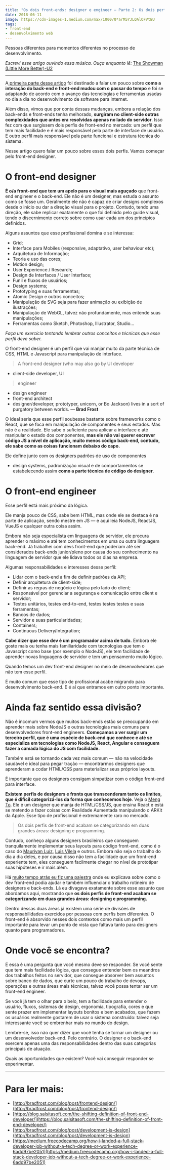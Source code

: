 ```yaml
---
title: "Os dois front-ends: designer e engineer — Parte 2: Os dois perfis"
date: 2018-06-11
image: https://cdn-images-1.medium.com/max/1000/0*arM5YJLQAlOFVtBU
tags:
- front-end
- desenvolvimento web
---
```


Pessoas diferentes para momentos diferentes no processo de desenvolvimento.

*Escrevi esse artigo ouvindo essa música. Ouça enquanto lê:* [The Showman (Little More Better)-U2](https://open.spotify.com/track/20H1SrXMaUP5lPKtHCmVPs?si=7qW5-qo_R06u_bmaaK4xzg)

*****

A[ primeira parte desse
artigo](https://medium.com/@diegoeis/frontend-design-engineer-parte1-d3156d8dddd4)
foi destinado a falar um pouco sobre **como a interação do back-end e front-end
mudou com o passar do tempo** e foi se adaptando de acordo com o avanço das
tecnologias e ferramentas usadas no dia a dia no desenvolvimento de software
para internet.

Além disso, vimos que por conta dessas mudanças, embora a relação dos back-ends
e front-ends tenha melhorado, **surgiram no client-side outras complexidades que
antes era resolvidas apenas no lado do servidor**. Isso fez com que surgissem
dois perfis de front-end no mercado: um perfil que tem mais facilidade e é mais
responsável pela parte de interface de usuário. E outro perfil mais responsável
pela parte funcional e estrutura técnica do sistema.

Nesse artigo quero falar um pouco sobre esses dois perfis. Vamos começar pelo
front-end designer.

# O front-end designer

**É o/a front-end que tem um apelo para o visual mais aguçado** que front-end
engineer e o back-end. Ele não é um designer, mas estuda o assunto como se fosse
um. Geralmente ele não é capaz de criar designs complexos desde o início ou dar
a direção visual para o projeto. Contudo, tendo uma direção, ele sabe replicar
exatamente o que foi definido pelo guide visual, tendo o discernimento correto
sobre como usar cada um dos princípios definidos.

Alguns assuntos que esse profissional domina e se interessa:

* Grid;
* Interface para Mobiles (responsive, adaptativo, user behaviour etc);
* Arquitetura de Informação;
* Teoria e uso das cores;
* Motion design;
* User Experience / Research;
* Design de Interfaces / User Interface;
* Funil e fluxos de usuários;
* Design systems;
* Prototyping e suas ferramentas;
* Atomic Design e outros conceitos;
* Manipulação de SVG seja para fazer animação ou exibição de ilustrações;
* Manipulação de WebGL, talvez não profundamente, mas entende suas manipulações;
* Ferramentas como Sketch, Photoshop, Illustrator, Studio…

*Faça um exercício tentando lembrar outros conceitos e técnicas que esse perfil
deve saber.*

O front-end designer é um perfil que vai manjar muito da parte técnica de CSS,
HTML e Javascript para manipulação de interface.

> A front-end designer (who may also go by UI developer
- client-side developer, UI
> engineer
- design engineer
- front-end architect
- designer/developer, prototyper,
unicorn, or Bo Jackson) lives in a sort of purgatory between worlds. — **Brad
Frost**

O ideal seria que esse perfil soubesse bastante sobre frameworks como o React,
que se foca em manipulação de componentes e seus estados. Mas não é a realidade.
Ele sabe o suficiente para aplicar a interface e até manipular o estado dos
componentes, **mas ele não vai querer escrever código JS a nível de aplicação,
muito menos código back-end, contudo, ele sabe como as coisas funcionam debaixo
do capo.**

Ele define junto com os designers padrões de uso de componentes
- design systems,
padronização visual e de comportamentos se estabelecendo assim **como a parte
técnica de código do designer.**

# O front-end engineer

Esse perfil está mais próximo da lógica.

Ele manja pouco de CSS, sabe bem HTML, mas onde ele se destaca é na parte de
aplicação, sendo mestre em JS — e aqui leia NodeJS, ReactJS, VueJS e qualquer
outra coisa assim.

Embora não seja especialista em linguagens de servidor, ele procura aprender o
máximo e até tem conhecimentos em uma ou outra linguagem back-end. Já trabalhei
com devs front-end que poderiam até ser considerados back-ends junior/pleno por
causa do seu conhecimento na linguagem de servidor que ele lidava todos os dias
na empresa.

Algumas responsabilidades e interesses desse perfil:

* Lidar com o back-end a fim de definir padrões da API;
* Definir arquitetura de client-side;
* Definir as regras de negócio e lógica pelo lado do client;
* Responsável por gerenciar a segurança e comunicação entre client e servidor;
* Testes unitários, testes end-to-end, testes testes testes e suas ferramentas;
* Bancos de dados;
* Servidor e suas particularidades;
* Containers;
* Continuous Delivery/Integration;

**Cabe dizer que esse dev é um programador acima de tudo.** Embora ele goste
mais ou tenha mais familiaridade com tecnologias que tem o Javascript como base
(por exemplo o NodeJS), ele tem facilidade de aprender novas linguagens de
servidor e tem um pensamento muito lógico.

<span class="figcaption_hack">Quando temos um dev front-end designer no meio de desenvolvedores que não tem
esse perfil.</span>

É muito comum que esse tipo de profissional acabe migrando para desenvolvimento
back-end. E é aí que entramos em outro ponto importante.

# Ainda faz sentido essa divisão?

Não é incomum vermos que muitos back-ends estão se preocupando em aprender mais
sobre NodeJS e outras tecnologias mais comuns para desenvolvedores front-end
engineers. **Começamos a ver surgir um terceiro perfil, que é uma espécie de
back-end que conhece e até se especializa em tecnologias como NodeJS, React,
Angular e conseguem fazer a camada lógica do JS com facilidade.**

Também está se tornando cada vez mais comum — não na velocidade saudável e ideal
para pegar tração — encontrarmos designers que aprenderam a codar HTML/CSS para
materializar seus próprios layouts.

<span class="figcaption_hack">É importante que os designers consigam simpatizar com o código front-end para
interface.</span>

**Existem perfis de designers e fronts que transcenderam tanto os limites, que é
difícil categorizá-los da forma que conhecemos hoje**. Veja o [Meng
To](https://medium.com/u/63d03024cad3). Ele é um designer que manja de
HTML/CSS/JS, que ensina React e está se metendo a fazer coisas com Realidade
Aumentada manipulando o ARKit da Apple. Esse tipo de profissional é extremamente
raro no mercado.

> Os dois perfis de front-end acabam se categorizando em duas grandes áreas: designing e programming.

Contudo, conheço alguns designers brasileiros que conseguem tranquilamente
implementar seus layouts para código front-end, como é o caso do [Maurivan
Luiz](https://medium.com/@maurivan), [Luis Vilela](https://medium.com/@vilela) e
outros. Embora não seja o trabalho do dia a dia deles, e por causa disso não tem
a facilidade que um front-end experiente tem, eles conseguem facilmente chegar
no nível de prototipar suas hipóteses e ir mais além.

Há [muito tempo atrás eu fiz uma
palestra](https://www.slideshare.net/diegoeis/ux-and-frontend) onde eu explicava
sobre como o dev front-end podia ajudar e também influenciar o trabalho
rotineiro de designers e back-ends. Lá eu divagava exatamente sobre esse assunto
que abordamos aqui, mostrando que **os dois perfis de front-end acabam se
categorizando em duas grandes áreas: designing e programming.**

Dentro dessas duas áreas já existem uma série de divisões de responsabilidades
exercidos por pessoas com perfis bem diferentes. O front-end é absorvido nesses
dois contextos como mais um perfil importante para levar um ponto de vista que
faltava tanto para designers quanto para programadores.

# Onde você se encontra?

E essa é uma pergunta que você mesmo deve se responder. Se você sente que tem
mais facilidade lógica, que consegue entender bem os meandros dos trabalhos
feitos no servidor, que consegue absorver bem assuntos sobre banco de dados, que
curte um pouco do trabalho de devops, operações e outras áreas mais técnicas,
talvez você possa tentar ser um front-end engineer.

Se você já tem o olhar para o belo, tem a facilidade para entender o usuário,
fluxos, sistemas de design, ergonomia, tipografia, cores e que sente prazer em
implementar layouts bonitos e bem acabados, que fazem os usuários realmente
gostarem de usar o sistema construído: talvez seja interessante você se
embrenhar mais no mundo do design.

Lembre-se, isso não quer dizer que você tenha se tornar um designer ou um
desenvolvedor back-end. Pelo contrário. O designer e o back-end exercem apenas
uma das responsabilidades dentro das suas categorias principais de atuação.

Quais as oportunidades que existem? Você vai conseguir responder se
experimentar.

*****

# Para ler mais:

* [http://bradfrost.com/blog/post/frontend-design/](http://bradfrost.com/blog/post/frontend-design/)
* [https://blog.salsitasoft.com/the-shifting-definition-of-front-end-developer/](https://blog.salsitasoft.com/the-shifting-definition-of-front-end-developer/)
* [http://bradfrost.com/blog/post/development-is-design](http://bradfrost.com/blog/post/development-is-design)
* [https://medium.freecodecamp.org/how-i-landed-a-full-stack-developer-job-without-a-tech-degree-or-work-experience-6add97be2051](https://medium.freecodecamp.org/how-i-landed-a-full-stack-developer-job-without-a-tech-degree-or-work-experience-6add97be2051)
